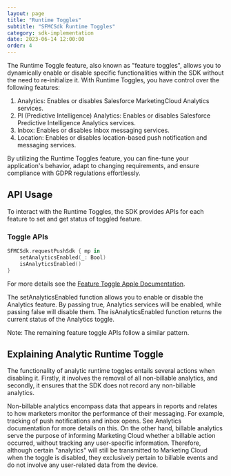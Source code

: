 ```yaml
---
layout: page
title: "Runtime Toggles"
subtitle: "SFMCSdk Runtime Toggles"
category: sdk-implementation
date: 2023-06-14 12:00:00
order: 4
---
```


The Runtime Toggle feature, also known as "feature toggles", allows you to dynamically enable or disable specific functionalities within the SDK without the need to re-initialize it. With Runtime Toggles, you have control over the following features:

1. Analytics: Enables or disables Salesforce MarketingCloud Analytics services.
2. PI (Predictive Intelligence) Analytics: Enables or disables Salesforce Predictive Intelligence Analytics services.
3. Inbox: Enables or disables Inbox messaging services.
4. Location: Enables or disables location-based push notification and messaging services.

By utilizing the Runtime Toggles feature, you can fine-tune your application's behavior, adapt to changing requirements, and ensure compliance with GDPR regulations effortlessly.

## API Usage

To interact with the Runtime Toggles, the SDK provides APIs for each feature to set and get status of toggled feature.

### Toggle APIs

```swift
SFMCSdk.requestPushSdk { mp in
    setAnalyticsEnabled(_: Bool)
    isAnalyticsEnabled()
}
```

For more details see the [Feature Toggle Apple Documentation]({{site.baseurl}}/appledocs/MarketingCloudSdk/8.0/Classes/PushModule.html#/c:@M@MarketingCloudSDK@objc(cs)SFMCSdkPushModule(im)setAnalyticsEnabled:).

The setAnalyticsEnabled function allows you to enable or disable the Analytics feature. By passing true, Analytics services will be enabled, while passing false will disable them. The isAnalyticsEnabled function returns the current status of the Analytics toggle.

Note: The remaining feature toggle APIs follow a similar pattern.


## Explaining Analytic Runtime Toggle

The functionality of analytic runtime toggles entails several actions when disabling it. Firstly, it involves the removal of all non-billable analytics, and secondly, it ensures that the SDK does not record any non-billable analytics. 

Non-billable analytics encompass data that appears in reports and relates to how marketers monitor the performance of their messaging. For example, tracking of push notifications and inbox opens. See Analytics documentation for more details on this. On the other hand, billable analytics serve the purpose of informing Marketing Cloud whether a billable action occurred, without tracking any user-specific information. Therefore, although certain "analytics" will still be transmitted to Marketing Cloud when the toggle is disabled, they exclusively pertain to billable events and do not involve any user-related data from the device.

